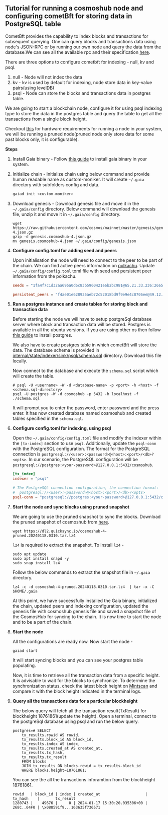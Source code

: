 ## Tutorial for running a cosmoshub node and configuring cometBft for storing data in PostgreSQL table

CometBft provides the capability to index blocks and transactions for subsequent querying. One can query blocks and transactions data using node's JSON-RPC or by running our own node and query the data from the database.We can see all the available rpc and their specification [here](https://github.com/cometbft/cometbft/blob/main/spec/rpc/README.md).

There are three options to configure cometbft for indexing - null, kv and psql.

1. null - Node will not index the data 
2. kv - kv is used by default for indexing, node store data in key-value pairs(using levelDB)
3. psql - Node can store the blocks and transactions data in postgres table.

We are going to start a blockchain node, configure it for using psql indexing type to store the data in the postgres table and query the table to get all the transactions from a single block height.

Checkout [this](https://hub.cosmos.network/main/hub-tutorials/join-mainnet.html#hardware) for hardware requirements for running a node in your system, we will be running a pruned node(pruned node only store data for some past blocks only, it is configurable).

**Steps**

1. Install Gaia binary - Follow [this guide](https://hub.cosmos.network/main/getting-started/installation.html) to install gaia binary in your system.

2. Initialize chain - Initialize chain using below command and provide human readable name as custom-moniker. It will create `~/.gaia` directory with subfolders config and data.

    ```go
    gaiad init <custom-moniker>
    ```

3. Download genesis - Download genesis file and move it in the `~/.gaia/config` directory. Below command will download the genesis file, unzip it and move it in `~/.gaia/config` directory.

    ```
    wget https://raw.githubusercontent.com/cosmos/mainnet/master/genesis/genesis.cosmoshub-4.json.gz
    gzip -d genesis.cosmoshub-4.json.gz
    mv genesis.cosmoshub-4.json ~/.gaia/config/genesis.json
    ```

4. **Configure config.toml for adding seed and peers** 

    Upon initialisation the node will need to connect to the peer to be part of the chain. We can find active peers information on [polkachu](https://polkachu.com/live_peers/cosmos).
    Update `~/.gaia/config/config.toml` toml file with seed and persistent peer information from the polkachu.

    ```toml
    seeds = "1fa4f7c1d32aa695a0d6c83b5960421e6b2bc981@65.21.33.236:26656, .....,c843429ef1b4a551dab64901991c41af2bc4454f@65.108.130.171:26656

    persistent_peers = "f4ae01e628935aeb72c52018bd9f9e9e4c8706ee@49.12.165.122:26104,914f2b9c7ee4a6a806ff24cd58379418aed0c121@3.144.11.250:26656,97da81404be96002eb999572ed51f96f460c0b3a@51.91.74.8:26656,67685d93f2256caa7a2d53e3a104f9e437c3d247@95.216.114.244:26656,8220e8029929413afff48dccc6a263e9ac0c3e5e@204.16.247.237:26656"
    ``` 

5. **Run a postgres instance and create tables for storing block and transaction data**

    Before starting the node we will have to setup postgreSql database server where block and transaction data will be stored. Postgres is available in all the ubuntu versions. If you are using other os then follow [this guide](https://www.postgresql.org/download/) to install postgres.

    We also have to create postgres table in which cometBft will store the data. The database schema is provided in [internal/state/indexer/sink/psql/schema.sql](https://github.com/cometbft/cometbft/blob/main/internal/state/indexer/sink/psql/schema.sql#L21-L22) directory. Download this file locally.
    
    Now connect to the database and execute the `schema.sql` script which will create the table.

    ```
    # psql -U <username> -W -d <database-name> -p <port> -h <host> -f <schema.sql-directory>
    psql -U postgres -W -d cosmoshub -p 5432 -h localhost -f ./schema.sql
    ```
    It will prompt you to enter the password, enter password and the press enter. It has now created database named cosmoshub and created tables specified in the `schema.sql`.

6. **Configure config.toml for indexing, using psql** 

    Open the `~/.gaia/config/config.toml` file and modify the indexer within the `[tx-index]` section to use `psql`. Additionally, update the `psql-conn` with the PostgreSQL configuration. The format for the PostgreSQL connection is `postgresql://<user>:<password>@<host>:<port>/<db>?<opts>`. In our scenario, the PostgreSQL configuration will be `postgresql://postgres:<your-password>@127.0.0.1:5432/cosmoshub`.

    ```toml
    [tx_index]
    indexer = "psql"

    # The PostgreSQL connection configuration, the connection format:
    #  postgresql://<user>:<password>@<host>:<port>/<db>?<opts>
    psql-conn = "postgresql://postgres:<your-password>@127.0.0.1:5432/cosmoshub"
    ```

7. **Start the node and sync blocks using pruned snapshot**

    We are going to use the pruned snapshot to sync the blocks. Download the pruned snapshot of cosmoshub from [here](https://quicksync.io/networks/cosmos.html).
    ```
    wget https://dl2.quicksync.io/cosmoshub-4-pruned.20240118.0310.tar.lz4
    ```  
    `lz4` is required to extract the snapshot. To install `lz4` - 

    ```
    sudo apt update
    sudo apt install snapd -y
    sudo snap install lz4
    ```

    Follow the below commands to extract the snapshot file in `~/.gaia` directory.

    ```
    lz4 -c -d cosmoshub-4-pruned.20240118.0310.tar.lz4  | tar -x -C $HOME/.gaia
    ```

    At this point, we have successfully installed the Gaia binary, initialized the chain, updated peers and indexing configuration, updated the genesis file with cosmoshub genesis file and saved a snapshot file of the CosmosHub for syncing to the chain. It is now time to start the node and to be a part of the chain.

8. **Start the node**

    All the configurations are ready now. Now start the node -

    ```
    gaiad start
    ```

    It will start syncing blocks and you can see your postgres table populating.

    Now, it is time to retrieve all the transaction data from a specific height. It is advisable to wait for the blocks to synchronize. To determine the synchronization status, check the latest block height on [Mintscan](https://www.mintscan.io/cosmos/block) and compare it with the block height indicated in the terminal logs.

9. **Query all the transactions data for a particular blockheight**

    The below query will fetch all the transaction result(TxResult) for blockheight 18761861(update the height).
    Open a terminal, connect to the postgreSql database using psql and run the below query.

    ```
    postgres=# SELECT 
        tx_results.rowid AS rowid,
        tx_results.block_id AS block_id,
        tx_results.index AS index,
        tx_results.created_at AS created_at,
        tx_results.tx_hash,
        tx_results.tx_result
        FROM blocks
        JOIN tx_results ON blocks.rowid = tx_results.block_id
        WHERE blocks.height=18761861;
    ```
    You can see the all the transactions inforamtion from the blockheight 18761861.
    
    ```
    rowid   | block_id | index | created_at                    | tx_hash    |       tx_result
    1280743 |    49676 |     0 | 2024-01-17 15:30:20.035306+00 | 268C..04F0 | \x088591f9...163635f736571
    ```
